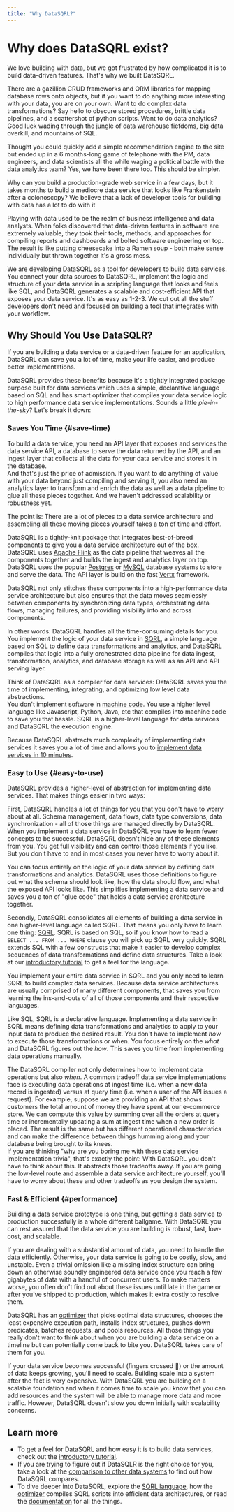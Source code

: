 ```yaml
---
title: "Why DataSQRL?"
---
```


# Why does DataSQRL exist?

We love building with data, but we got frustrated by how complicated it is to build data-driven features. That's why we built DataSQRL.

There are a gazillion CRUD frameworks and ORM libraries for mapping database rows onto objects, but if you want to do anything more interesting with your data, you are on your own. Want to do complex data transformations? Say hello to obscure stored procedures, brittle data pipelines, and a scattershot of python scripts. Want to do data analytics? Good luck wading through the jungle of data warehouse fiefdoms, big data overkill, and mountains of SQL.

Thought you could quickly add a simple recommendation engine to the site but ended up in a 6 months-long game of telephone with the PM, data engineers, and data scientists all the while waging a political battle with the data analytics team? Yes, we have been there too. This should be simpler.

Why can you build a production-grade web service in a few days, but it takes months to build a mediocre data service that looks like Frankenstein after a colonoscopy? We believe that a lack of developer tools for building with data has a lot to do with it

Playing with data used to be the realm of business intelligence and data analysts. When folks discovered that data-driven features in software are extremely valuable, they took their tools, methods, and approaches for compiling reports and dashboards and bolted software engineering on top. The result is like putting cheesecake into a Ramen soup - both make sense individually but thrown together it's a gross mess. 

We are developing DataSQRL as a tool for developers to build data services. You connect your data sources to DataSQRL, implement the logic and structure of your data service in a scripting language that looks and feels like SQL, and DataSQRL generates a scalable and cost-efficient API that exposes your data service. It's as easy as 1-2-3. We cut out all the stuff developers don't need and focused on building a tool that integrates with your workflow.

## Why Should You Use DataSQLR?

If you are building a data service or a data-driven feature for an application, DataSQRL can save you a lot of time, make your life easier, and produce better implementations.

DataSQRL provides these benefits because it's a tightly integrated package purpose built for data services which uses a simple, declarative language based on SQL and has smart optimizer that compiles your data service logic to high performance data service implementations. Sounds a little *pie-in-the-sky*? Let's break it down:

### Saves You Time {#save-time}

To build a data service, you need an API layer that exposes and services the data service API, a database to serve the data returned by the API, and an ingest layer that collects all the data for your data service and stores it in the database. <br />
And that's just the price of admission. If you want to do anything of value with your data beyond just compiling and serving it, you also need an analytics layer to transform and enrich the data as well as a data pipeline to glue all these pieces together. And we haven't addressed scalability or robustness yet.

The point is: There are a lot of pieces to a data service architecture and assembling all these moving pieces yourself takes a ton of time and effort.

DataSQRL is a tightly-knit package that integrates best-of-breed components to give you a data service architecture out of the box. DataSQRL uses [Apache Flink](https://flink.apache.org/) as the data pipeline that weaves all the components together and builds the ingest and analytics layer on top. DataSQRL uses the popular [Postgres](https://www.postgresql.org/) or [MySQL](https://www.mysql.com/) database systems to store and serve the data. The API layer is build on the fast [Vertx](https://vertx.io/) framework. 

DataSQRL not only stitches these components into a high-performance data service architecture but also ensures that the data moves seamlessly between components by synchronizing data types, orchestrating data flows, managing failures, and providing visibility into and across components.

In other words: DataSQRL handles all the time-consuming details for you. You implement the logic of your data service in [SQRL](/docs/reference/sqrl/overview), a simple language based on SQL to define data transformations and analytics, and DataSQRL compiles that logic into a fully orchestrated data pipeline for data ingest, transformation, analytics, and database storage as well as an API and API serving layer.

Think of DataSQRL as a compiler for data services: DataSQRL saves you the time of implementing, integrating, and optimizing low level data abstractions. <br />
You don't implement software in [machine code](https://en.wikipedia.org/wiki/Machine_code). You use a higher level language like Javascript, Python, Java, etc that compiles into machine code to save you that hassle. SQRL is a higher-level language for data services and DataSQRL the execution engine.

Because DataSQRL abstracts much complexity of implementing data services it saves you a lot of time and allows you to [implement data services in 10 minutes](/docs/getting-started/nutshop-tutorial).

### Easy to Use {#easy-to-use}

DataSQRL provides a higher-level of abstraction for implementing data services. That makes things easier in two ways:

First, DataSQRL handles a lot of things for you that you don't have to worry about at all. Schema management, data flows, data type conversions, data synchronization - all of those things are managed directly by DataSQRL. When you implement a data service in DataSQRL you have to learn fewer concepts to be successful. DataSQRL doesn't hide any of these elements from you. You get full visibility and can control those elements if you like. But you don't have to and in most cases you never have to worry about it.

You can focus entirely on the logic of your data service by defining data transformations and analytics. DataSQRL uses those definitions to figure out what the schema should look like, how the data should flow, and what the exposed API looks like. This simplifies implementing a data service and saves you a ton of "glue code" that holds a data service architecture together.

Secondly, DataSQRL consolidates all elements of building a data service in one higher-level language called SQRL. That means you only have to learn one thing: [SQRL](/docs/reference/sqrl/overview). SQRL is based on SQL, so if you know how to read a `SELECT ... FROM ... WHERE` clause you will pick up SQRL very quickly. SQRL extends SQL with a few constructs that make it easier to develop complex sequences of data transformations and define data structures. Take a look at our [introductory tutorial](/docs/getting-started/nutshop-tutorial) to get a feel for the language.

You implement your entire data service in SQRL and you only need to learn SQRL to build complex data services. Because data service architectures are usually comprised of many different components, that saves you from learning the ins-and-outs of all of those components and their respective languages.

Like SQL, SQRL is a declarative language. Implementing a data service in SQRL means defining data transformations and analytics to apply to your input data to produce the desired result. You don't have to implement *how* to execute those transformations or when. You focus entirely on the *what* and DataSQRL figures out the *how*. This saves you time from implementing data operations manually.

The DataSQRL compiler not only determines how to implement data operations but also *when*. A common tradeoff data service implementations face is executing data operations at ingest time (i.e. when a new data record is ingested) versus at query time (i.e. when a user of the API issues a request). For example, suppose we are providing an API that shows customers the total amount of money they have spent at our e-commerce store. We can compute this value by summing over all the orders at query time or incrementally updating a sum at ingest time when a new order is placed. The result is the same but has different operational characteristics and can make the difference between things humming along and your database being brought to its knees. <br />
If you are thinking "why are you boring me with these data service implementation trivia", that's exactly the point: With DataSQRL you don't have to think about this. It abstracts those tradeoffs away. If you are going the low-level route and assemble a data service architecture yourself, you'll have to worry about these and other tradeoffs as you design the system.


### Fast & Efficient {#performance}

Building a data service prototype is one thing, but getting a data service to production successfully is a whole different ballgame. With DataSQRL you can rest assured that the data service you are building is robust, fast, low-cost, and scalable.

If you are dealing with a substantial amount of data, you need to handle the data efficiently. Otherwise, your data service is going to be costly, slow, and unstable. Even a trivial omission like a missing index structure can bring down an otherwise soundly engineered data service once you reach a few gigabytes of data with a handful of concurrent users. To make matters worse, you often don't find out about these issues until late in the game or after you've shipped to production, which makes it extra costly to resolve them.

DataSQRL has an [optimizer](/docs/reference/operations/optimizer) that picks optimal data structures, chooses the least expensive execution path, installs index structures, pushes down predicates, batches requests, and pools resources. All those things you really don't want to think about when you are building a data service on a timeline but can potentially come back to bite you. DataSQRL takes care of them for you.

If your data service becomes successful (fingers crossed 🤞) or the amount of data keeps growing, you'll need to scale. Building scale into a system after the fact is very expensive. With DataSQRL you are building on a scalable foundation and when it comes time to scale you know that you can add resources and the system will be able to manage more data and more traffic. However, DataSQRL doesn't slow you down initially with scalability concerns.

## Learn more

* To get a feel for DataSQRL and how easy it is to build data services, check out the [introductory tutorial](/docs/getting-started/nutshop-tutorial).
* If you are trying to figure out if DataSQLR is the right choice for you, take a look at the [comparison to other data systems](/docs/getting-started/comparison/overview) to find out how DataSQRL compares.
* To dive deeper into DataSQRL, explore the [SQRL language](/docs/reference/sqrl/overview), how the [optimizer](/docs/reference/operations/optimizer) compiles SQRL scripts into efficient data architectures, or read the [documentation](/docs/intro) for all the things.